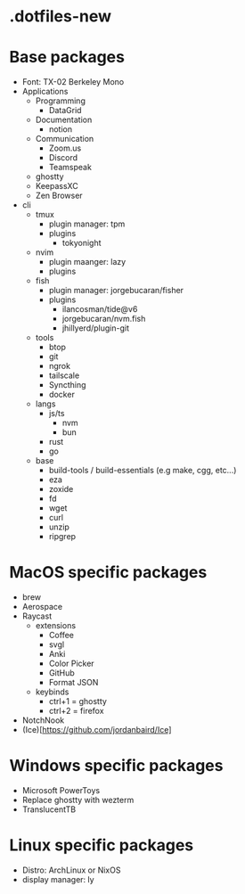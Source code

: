 # .dotfiles-new

# Base packages
- Font: TX-02 Berkeley Mono
- Applications
    - Programming
        - DataGrid
    - Documentation
        - notion
    - Communication
        - Zoom.us
        - Discord
        - Teamspeak
    - ghostty
    - KeepassXC
    - Zen Browser 
- cli 
    - tmux
        - plugin manager: tpm
        - plugins
            - tokyonight
    - nvim
        - plugin maanger: lazy
        - plugins
    - fish
        - plugin manager: jorgebucaran/fisher
        - plugins
            - ilancosman/tide@v6
            - jorgebucaran/nvm.fish
            - jhillyerd/plugin-git
    - tools 
        - btop
        - git
        - ngrok
        - tailscale
        - Syncthing
        - docker
    - langs
        - js/ts
            - nvm
            - bun
        - rust
        - go
    - base
        - build-tools / build-essentials (e.g make, cgg, etc...)
        - eza
        - zoxide
        - fd
        - wget
        - curl
        - unzip
        - ripgrep


# MacOS specific packages
- brew
- Aerospace
- Raycast
    - extensions
        - Coffee
        - svgl
        - Anki
        - Color Picker
        - GitHub
        - Format JSON
    - keybinds
        - ctrl+1 = ghostty
        - ctrl+2 = firefox 
- NotchNook 
- (Ice)[https://github.com/jordanbaird/Ice]

# Windows specific packages
- Microsoft PowerToys
- Replace ghostty with wezterm
- TranslucentTB

# Linux specific packages
- Distro: ArchLinux or NixOS
- display manager: ly
